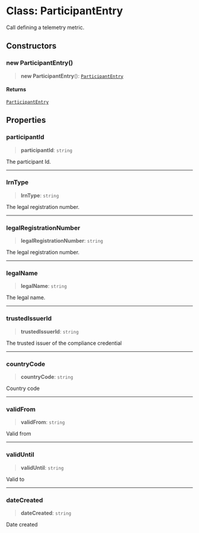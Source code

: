 # Class: ParticipantEntry

Call defining a telemetry metric.

## Constructors

### new ParticipantEntry()

> **new ParticipantEntry**(): [`ParticipantEntry`](ParticipantEntry.md)

#### Returns

[`ParticipantEntry`](ParticipantEntry.md)

## Properties

### participantId

> **participantId**: `string`

The participant Id.

***

### lrnType

> **lrnType**: `string`

The legal registration number.

***

### legalRegistrationNumber

> **legalRegistrationNumber**: `string`

The legal registration number.

***

### legalName

> **legalName**: `string`

The legal name.

***

### trustedIssuerId

> **trustedIssuerId**: `string`

The trusted issuer of the compliance credential

***

### countryCode

> **countryCode**: `string`

Country code

***

### validFrom

> **validFrom**: `string`

Valid from

***

### validUntil

> **validUntil**: `string`

Valid to

***

### dateCreated

> **dateCreated**: `string`

Date created
